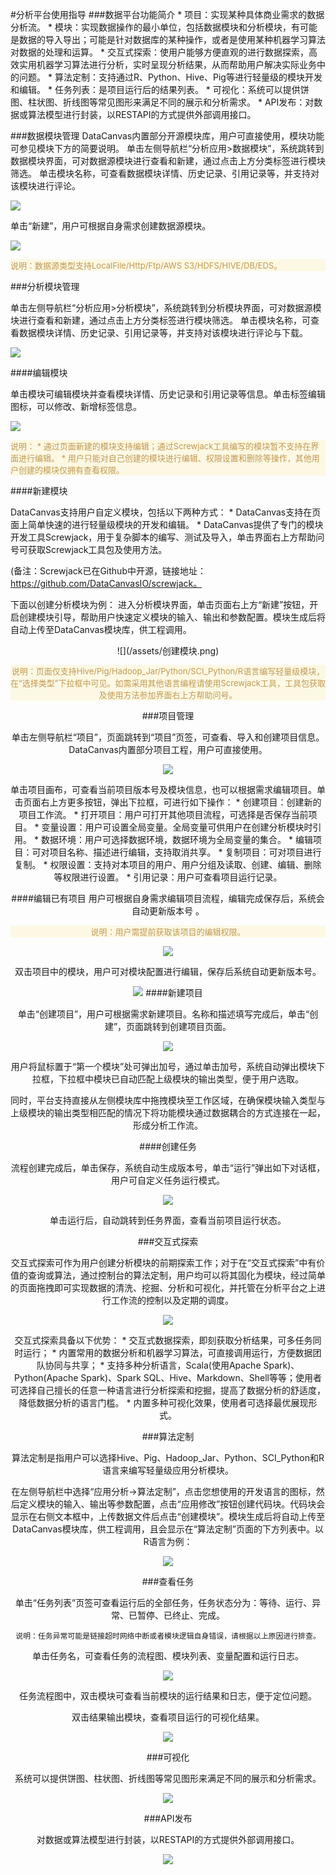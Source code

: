 #分析平台使用指导
###数据平台功能简介
* 
项目：实现某种具体商业需求的数据分析流。
* 
模块：实现数据操作的最小单位，包括数据模块和分析模块，有可能是数据的导入导出；可能是针对数据库的某种操作，或者是使用某种机器学习算法对数据的处理和运算。
* 
交互式探索：使用户能够方便直观的进行数据探索，高效实用机器学习算法进行分析，实时呈现分析结果，从而帮助用户解决实际业务中的问题。
*
算法定制：支持通过R、Python、Hive、Pig等进行轻量级的模块开发和编辑。
* 
任务列表：是项目运行后的结果列表。
* 
可视化：系统可以提供饼图、柱状图、折线图等常见图形来满足不同的展示和分析需求。
* 
API发布：对数据或算法模型进行封装，以RESTAPI的方式提供外部调用接口。


###数据模块管理
DataCanvas内置部分开源模块库，用户可直接使用，模块功能可参见模块下方的简要说明。
单击左侧导航栏“分析应用>数据模块”，系统跳转到数据模块界面，可对数据源模块进行查看和新建，通过点击上方分类标签进行模块筛选。
单击模块名称，可查看数据模块详情、历史记录、引用记录等，并支持对该模块进行评论。


![](数据源管理1.png)

单击“新建”，用户可根据自身需求创建数据源模块。

![](/assets/新建数据源模块.png)

<p style="color: #C09853;
background: #FCF8E3 none repeat scroll 0% 0%; font-size:13px;
" >说明：数据源类型支持LocalFile/Http/Ftp/AWS S3/HDFS/HIVE/DB/EDS。</p>

###分析模块管理

单击左侧导航栏“分析应用>分析模块”，系统跳转到分析模块界面，可对数据源模块进行查看和新建，通过点击上方分类标签进行模块筛选。
单击模块名称，可查看数据模块详情、历史记录、引用记录等，并支持对该模块进行评论与下载。

![](/assets/查看分析模块.png)

####编辑模块

单击模块可编辑模块并查看模块详情、历史记录和引用记录等信息。单击标签编辑图标，可以修改、新增标签信息。

![](/assets/编辑模块.png)

<p style="color: #C09853;
background: #FCF8E3 none repeat scroll 0% 0%; font-size:13px;
" >
说明：
* 通过页面新建的模块支持编辑；通过Screwjack工具编写的模块暂不支持在界面进行编辑。
* 用户只能对自己创建的模块进行编辑、权限设置和删除等操作，其他用户创建的模块仅拥有查看权限。</p>

####新建模块

DataCanvas支持用户自定义模块，包括以下两种方式：
* 
DataCanvas支持在页面上简单快速的进行轻量级模块的开发和编辑。
* 
DataCanvas提供了专门的模块开发工具Screwjack，用于复杂脚本的编写、测试及导入，单击界面右上方帮助问号可获取Screwjack工具包及使用方法。

(备注：Screwjack已在Github中开源，链接地址：https://github.com/DataCanvasIO/screwjack。

下面以创建分析模块为例：
进入分析模块界面，单击页面右上方“新建”按钮，开启创建模块引导，帮助用户快速定义模块的输入、输出和参数配置。模块生成后将自动上传至DataCanvas模块库，供工程调用。

<center>![](/assets/创建模块.png)

<p style="color: #C09853;
background: #FCF8E3 none repeat scroll 0% 0%; font-size:13px;
" >说明：页面仅支持Hive/Pig/Hadoop_Jar/Python/SCI_Python/R语言编写轻量级模块，在“选择类型”下拉框中可见。如需采用其他语言编程请使用Screwjack工具，工具包获取及使用方法参加界面右上方帮助问号。</p>

###项目管理

单击左侧导航栏“项目”，页面跳转到“项目”页签，可查看、导入和创建项目信息。DataCanvas内置部分项目工程，用户可直接使用。

![](项目管理1.png)

单击项目画布，可查看当前项目版本号及模块信息，也可以根据需求编辑项目。单击页面右上方更多按钮，弹出下拉框，可进行如下操作：
* 
创建项目：创建新的项目工作流。
* 
打开项目：用户可打开其他项目流程，可选择是否保存当前项目。
* 
变量设置：用户可设置全局变量。全局变量可供用户在创建分析模块时引用。
* 
数据环境：用户可选择数据环境，数据环境为全局变量的集合。
* 
编辑项目：可对项目名称、描述进行编辑，支持取消共享。
* 
复制项目：可对项目进行复制。
* 
权限设置：支持对本项目的用户、用户分组及读取、创建、编辑、删除等权限进行设置。
* 
引用记录：用户可查看项目运行记录。

####编辑已有项目
用户可根据自身需求编辑项目流程，编辑完成保存后，系统会自动更新版本号 。
<p style="color: #C09853;
background: #FCF8E3 none repeat scroll 0% 0%; font-size:13px;
" >说明：用户需提前获取该项目的编辑权限。</p>

![](编辑已有项目1.png)

双击项目中的模块，用户可对模块配置进行编辑，保存后系统自动更新版本号。

![](/assets/编辑模块配置.png)
####新建项目

单击“创建项目”，用户可根据需求新建项目。名称和描述填写完成后，单击“创建”，页面跳转到创建项目页面。

![](/assets/创建项目.png)

用户将鼠标置于“第一个模块”处可弹出加号，通过单击加号，系统自动弹出模块下拉框，下拉框中模块已自动匹配上级模块的输出类型，便于用户选取。

同时，平台支持直接从左侧模块库中拖拽模块至工作区域，在确保模块输入类型与上级模块的输出类型相匹配的情况下将功能模块通过数据耦合的方式连接在一起，形成分析工作流。

####创建任务

流程创建完成后，单击保存，系统自动生成版本号，单击“运行”弹出如下对话框，用户可自定义任务运行模式。

![](/assets/创建任务.png)

单击运行后，自动跳转到任务界面，查看当前项目运行状态。

###交互式探索 

交互式探索可作为用户创建分析模块的前期探索工作；对于在“交互式探索”中有价值的查询或算法，通过控制台的算法定制，用户均可以将其固化为模块，经过简单的页面拖拽即可实现数据的清洗、挖掘、分析和可视化，并托管在分析平台之上进行工作流的控制以及定期的调度。

![](/assets/交互式探索呈现.png)

交互式探索具备以下优势：
* 
交互式数据探索，即刻获取分析结果，可多任务同时运行；
* 
内置常用的数据分析和机器学习算法，可直接调用运行，方便数据团队协同与共享；
* 
支持多种分析语言，Scala(使用Apache Spark)、Python(Apache Spark)、Spark SQL、Hive、Markdown、Shell等等；使用者可选择自己擅长的任意一种语言进行分析探索和挖掘，提高了数据分析的舒适度，降低数据分析的语言门槛。
* 
内置多种可视化效果，使用者可选择最优展现形式。

###算法定制 

算法定制是指用户可以选择Hive、Pig、Hadoop_Jar、Python、SCI_Python和R语言来编写轻量级应用分析模块。

在左侧导航栏中选择“应用分析->算法定制”，点击您想使用的开发语言的图标，然后定义模块的输入、输出等参数配置，点击“应用修改”按钮创建代码块。代码块会显示在右侧文本框中，上传数据文件后点击“创建模块”。模块生成后将自动上传至DataCanvas模块库，供工程调用，且会显示在“算法定制”页面的下方列表中。以R语言为例：

![](/assets/创建分析模块.png)

###查看任务

单击“任务列表”页签可查看运行后的全部任务，任务状态分为：等待、运行、异常、已暂停、已终止、完成。

    说明：任务异常可能是链接超时网络中断或者模块逻辑自身错误，请根据以上原因进行排查。

单击任务名，可查看任务的流程图、模块列表、变量配置和运行日志。

![](/assets/查看任务.png)

任务流程图中，双击模块可查看当前模块的运行结果和日志，便于定位问题。

双击结果输出模块，查看项目运行的可视化结果。

![](查看任务2.png)

###可视化

系统可以提供饼图、柱状图、折线图等常见图形来满足不同的展示和分析需求。

![](/assets/可视化.png)

###API发布

对数据或算法模型进行封装，以RESTAPI的方式提供外部调用接口。

![](/assets/调用API.png)








